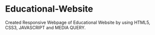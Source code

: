 # Educational-Website
Created Responsive Webpage of Educational Website by using HTML5, CSS3, JAVASCRIPT and MEDIA QUERY.
